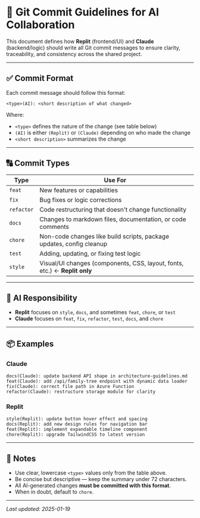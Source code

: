 # 🤝 Git Commit Guidelines for AI Collaboration

This document defines how **Replit** (frontend/UI) and **Claude** (backend/logic) should write all Git commit messages to ensure clarity, traceability, and consistency across the shared project.

---

## ✅ Commit Format

Each commit message should follow this format:

```
<type>(AI): <short description of what changed>
```

Where:
- `<type>` defines the nature of the change (see table below)
- `(AI)` is either `(Replit)` or `(Claude)` depending on who made the change
- `<short description>` summarizes the change

---

## 🔠 Commit Types

| Type      | Use For                                                                  |
|-----------|--------------------------------------------------------------------------|
| `feat`    | New features or capabilities                                             |
| `fix`     | Bug fixes or logic corrections                                           |
| `refactor`| Code restructuring that doesn't change functionality                     |
| `docs`    | Changes to markdown files, documentation, or code comments               |
| `chore`   | Non-code changes like build scripts, package updates, config cleanup     |
| `test`    | Adding, updating, or fixing test logic                                   |
| `style`   | Visual/UI changes (components, CSS, layout, fonts, etc.) ← **Replit only**

---

## 🔁 AI Responsibility

- **Replit** focuses on `style`, `docs`, and sometimes `feat`, `chore`, or `test`
- **Claude** focuses on `feat`, `fix`, `refactor`, `test`, `docs`, and `chore`

---

## 📦 Examples

### Claude

```
docs(Claude): update backend API shape in architecture-guidelines.md
feat(Claude): add /api/family-tree endpoint with dynamic data loader
fix(Claude): correct file path in Azure Function
refactor(Claude): restructure storage module for clarity
```

### Replit

```
style(Replit): update button hover effect and spacing
docs(Replit): add new design rules for navigation bar
feat(Replit): implement expandable timeline component
chore(Replit): upgrade TailwindCSS to latest version
```

---

## 📘 Notes

- Use clear, lowercase `<type>` values only from the table above.
- Be concise but descriptive — keep the summary under 72 characters.
- All AI-generated changes **must be committed with this format**.
- When in doubt, default to `chore`.

---

_Last updated: 2025-01-19_
